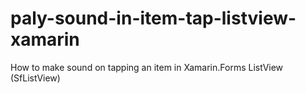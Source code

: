 # paly-sound-in-item-tap-listview-xamarin
How to make sound on tapping an item in Xamarin.Forms ListView (SfListView)
